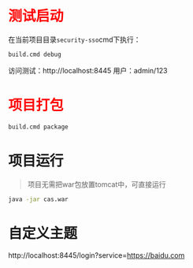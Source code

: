 # <font color='red'>测试启动</font>
在当前项目目录`security-sso`cmd下执行：

```cmd
build.cmd debug
```

访问测试：http://localhost:8445
用户：admin/123



# <font color='red'>项目打包</font>

```cmd
build.cmd package
```

# 项目运行

> 项目无需把war包放置tomcat中，可直接运行

```cmd
java -jar cas.war
```


# 自定义主题

http://localhost:8445/login?service=https://baidu.com
